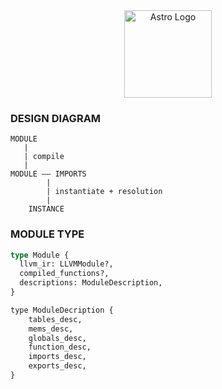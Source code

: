 

<div align="center">
<img src="https://github.com/astrolang/wasmlite/blob/design/design/media/MEMORY_MODEL.png" alt="Astro Logo" width="140" height="140"></img>
</div>

### DESIGN DIAGRAM
```
MODULE
   |
   | compile
   |
MODULE —— IMPORTS
        |
        | instantiate + resolution
        |
    INSTANCE
```

### MODULE TYPE

```rust
type Module {
  llvm_ir: LLVMModule?,
  compiled_functions?,
  descriptions: ModuleDescription,
}

type ModuleDecription {
    tables_desc,
    mems_desc,
    globals_desc,
    function_desc,
    imports_desc,
    exports_desc,
}
```
